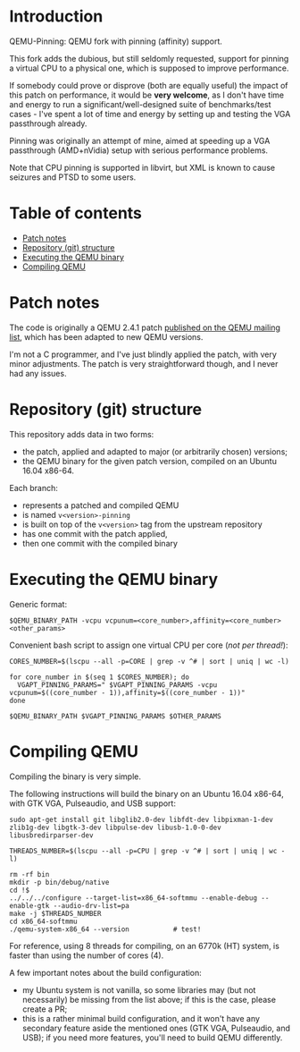 # Introduction #

QEMU-Pinning: QEMU fork with pinning (affinity) support.

This fork adds the dubious, but still seldomly requested, support for pinning a virtual CPU to a physical one, which is supposed to improve performance.

If somebody could prove or disprove (both are equally useful) the impact of this patch on performance, it would be **very welcome**, as I don't have time and energy to run a significant/well-designed suite of benchmarks/test cases - I've spent a lot of time and energy by setting up and testing the VGA passthrough already.

Pinning was originally an attempt of mine, aimed at speeding up a VGA passthrough (AMD+nVidia) setup with serious performance problems.

Note that CPU pinning is supported in libvirt, but XML is known to cause seizures and PTSD to some users.

# Table of contents #

- [Patch notes](#patch-notes)
- [Repository (git) structure](#repository-git-structure)
- [Executing the QEMU binary](#executing-the-qemu-binary)
- [Compiling QEMU](#compiling-qemu)

# Patch notes #

The code is originally a QEMU 2.4.1 patch [published on the QEMU mailing list](https://www.mail-archive.com/qemu-discuss%40nongnu.org/msg02253.html), which has been adapted to new QEMU versions.

I'm not a C programmer, and I've just blindly applied the patch, with very minor adjustments. The patch is very straightforward though, and I never had any issues.

# Repository (git) structure #

This repository adds data in two forms:

- the patch, applied and adapted to major (or arbitrarily chosen) versions;
- the QEMU binary for the given patch version, compiled on an Ubuntu 16.04 x86-64.

Each branch:

- represents a patched and compiled QEMU
- is named `v<version>-pinning`
- is built on top of the `v<version>` tag from the upstream repository
- has one commit with the patch applied,
- then one commit with the compiled binary

# Executing the QEMU binary #

Generic format:

    $QEMU_BINARY_PATH -vcpu vcpunum=<core_number>,affinity=<core_number> <other_params>

Convenient bash script to assign one virtual CPU per core (*not per thread!*):

    CORES_NUMBER=$(lscpu --all -p=CORE | grep -v ^# | sort | uniq | wc -l)

    for core_number in $(seq 1 $CORES_NUMBER); do
      VGAPT_PINNING_PARAMS=" $VGAPT_PINNING_PARAMS -vcpu vcpunum=$((core_number - 1)),affinity=$((core_number - 1))"
    done

    $QEMU_BINARY_PATH $VGAPT_PINNING_PARAMS $OTHER_PARAMS

# Compiling QEMU #

Compiling the binary is very simple.

The following instructions will build the binary on an Ubuntu 16.04 x86-64, with GTK VGA, Pulseaudio, and USB support:

    sudo apt-get install git libglib2.0-dev libfdt-dev libpixman-1-dev zlib1g-dev libgtk-3-dev libpulse-dev libusb-1.0-0-dev libusbredirparser-dev

    THREADS_NUMBER=$(lscpu --all -p=CPU | grep -v ^# | sort | uniq | wc -l)

    rm -rf bin
    mkdir -p bin/debug/native
    cd !$
    ../../../configure --target-list=x86_64-softmmu --enable-debug --enable-gtk --audio-drv-list=pa
    make -j $THREADS_NUMBER
    cd x86_64-softmmu
    ./qemu-system-x86_64 --version           # test!

For reference, using 8 threads for compiling, on an 6770k (HT) system, is faster than using the number of cores (4).

A few important notes about the build configuration:

- my Ubuntu system is not vanilla, so some libraries may (but not necessarily) be missing from the list above; if this is the case, please create a PR;
- this is a rather minimal build configuration, and it won't have any secondary feature aside the mentioned ones (GTK VGA, Pulseaudio, and USB); if you need more features, you'll need to build QEMU differently.
